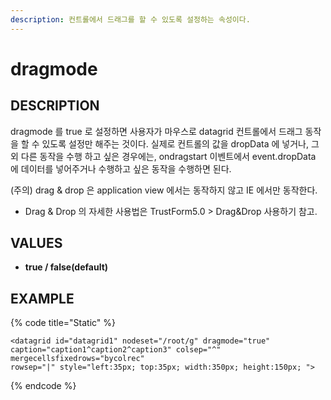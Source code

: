 ```yaml
---
description: 컨트롤에서 드래그를 할 수 있도록 설정하는 속성이다.
---
```


# dragmode

## DESCRIPTION

dragmode 를 true 로 설정하면 사용자가 마우스로 datagrid 컨트롤에서 드래그 동작을 할 수 있도록 설정만 해주는 것이다. 실제로 컨트롤의 값을 dropData 에 넣거나, 그 외 다른 동작을 수행 하고 싶은 경우에는, ondragstart 이벤트에서 event.dropData 에 데이터를 넣어주거나 수행하고 싶은 동작을 수행하면 된다.

\(주의\) drag & drop 은 application view 에서는 동작하지 않고 IE 에서만 동작한다.

* Drag & Drop 의 자세한 사용법은  TrustForm5.0 &gt; Drag&Drop 사용하기  참고.

## VALUES

* **true / false\(default\)**

## EXAMPLE

{% code title="Static" %}
```markup
<datagrid id="datagrid1" nodeset="/root/g" dragmode="true" 
caption="caption1^caption2^caption3" colsep="^" mergecellsfixedrows="bycolrec" 
rowsep="|" style="left:35px; top:35px; width:350px; height:150px; "> 
```
{% endcode %}



